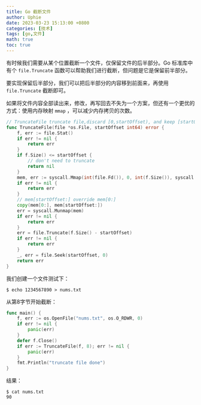```yaml
---
title: Go 截断文件
author: Uphie
date: 2023-03-23 15:13:00 +0800
categories: [技术]
tags: [go,文件]
math: true
toc: true
---
```


有时候我们需要从某个位置截断一个文件，仅保留文件的后半部分。Go 标准库中有个 `file.Truncate` 函数可以帮助我们进行截断，但问题是它是保留前半部分。

要实现保留后半部分，我们可以把后半部分的内容移到前面来，再使用 `file.Truncate` 截断即可。

如果将文件内容全部读出来，修改，再写回去不失为一个方案，但还有一个更优的方式：使用内存映射 `mmap` ，可以减少内存拷贝的次数。
```go
// TruncateFile truncate file,discard [0,startOffset), and keep [startOffset,)
func TruncateFile(file *os.File, startOffset int64) error {
	f, err := file.Stat()
	if err != nil {
		return err
	}
	if f.Size() <= startOffset {
		// don't need to truncate
		return nil
	}
	mem, err := syscall.Mmap(int(file.Fd()), 0, int(f.Size()), syscall.PROT_READ|syscall.PROT_WRITE, syscall.MAP_SHARED)
	if err != nil {
		return err
	}
	// mem[startOffset:] override mem[0:]
	copy(mem[0:], mem[startOffset:])
	err = syscall.Munmap(mem)
	if err != nil {
		return err
	}
	err = file.Truncate(f.Size() - startOffset)
	if err != nil {
		return err
	}
	_, err = file.Seek(startOffset, 0)
	return err
}
```

我们创建一个文件测试下：
```
$ echo 1234567890 > nums.txt
```

从第8字节开始截断：
```go
func main() {
	f, err := os.OpenFile("nums.txt", os.O_RDWR, 0)
	if err != nil {
		panic(err)
	}
	defer f.Close()
	if err := TruncateFile(f, 8); err != nil {
		panic(err)
	}
	fmt.Println("truncate file done")
}
```

结果：
```
$ cat nums.txt
90
```
